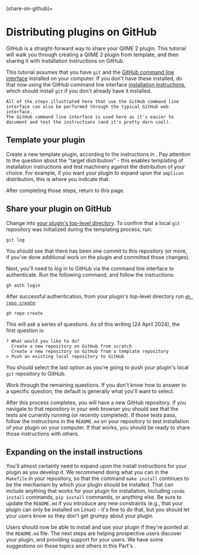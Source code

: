 (share-on-github)=
# Distributing plugins on GitHub

GitHub is a straight-forward way to share your QIIME 2 plugin.
This tutorial will walk you through creating a QIIME 2 plugin from template, and then sharing it with installation instructions on GitHub.

This tutorial assumes that you have `git` and the [GitHub command line interface](https://cli.github.com/) installed on your computer.
If you don't have these installed, do that now using the GitHub command line interface [installation instructions](https://github.com/cli/cli#installation), which should install `git` if you don't already have it installed.

```{note}
All of the steps illustrated here that use the GitHub command line interface can also be performed through the typical GitHub web interface.
The GitHub command line interface is used here as it's easier to document and test the instructions (and it's pretty darn cool).
```

## Template your plugin

Create a new template plugin, according to the instructions in [](plugin-from-template).
Pay attention to the question about the "target distribution" - this enables templating of installation instructions and test machinery against the distribution of your choice.
For example, if you want your plugin to expand upon the `amplicon` distribution, this is where you indicate that.

After completing those steps, return to this page.

## Share your plugin on GitHub

Change into [your plugin's top-level directory](plugin-package-explanation-top-level-directory).
To confirm that a local `git` repository was initialized during the templating process, run:

```shell
git log
```

You should see that there has been one commit to this repository (or more, if you've done additional work on the plugin and committed those changes).

Next, you'll need to log in to GitHub via the command line interface to authenticate.
Run the following command, and follow the instructions:

```shell
gh auth login
```

After successful authentication, from your plugin's top-level directory run [`gh repo create`](https://cli.github.com/manual/gh_repo_create):

```shell
gh repo create
```

This will ask a series of questions.
As of this writing (24 April 2024), the first question is:

```shell
? What would you like to do?
  Create a new repository on GitHub from scratch
  Create a new repository on GitHub from a template repository
> Push an existing local repository to GitHub
```

You should select the last option as you're going to push your plugin's local `git` repository to GitHub.

Work through the remaining questions.
If you don't know how to answer to a specific question, the default is generally what you'll want to select.

After this process completes, you will have a new GitHub repository.
If you navigate to that repository in your web browser you should see that the tests are currently running (or recently completed).
If those tests pass, follow the instructions in the `README.md` on your repository to test installation of your plugin on your computer.
If that works, you should be ready to share those instructions with others.

## Expanding on the install instructions

You'll almost certainly need to expand upon the install instructions for your plugin as you develop it.
We recommend doing what you can in the `Makefile` in your repository, so that the command `make install` continues to be the mechanism by which your plugin should be installed.
That can include anything that works for your plugin for installation, including `conda install` commands, `pip install` commands, or anything else.
Be sure to update the `README.md` if you introduce any new constraints (e.g., that your plugin can only be installed on Linux) - it's fine to do that, but you should let your users know so they don't get grumpy about your plugin.

Users should now be able to install and use your plugin if they're pointed at the `README.md` file.
The next steps are helping prospective users discover your plugin, and providing support for your users.
We have some suggestions on those topics and others in this Part's [](ci-how-to-intro).

